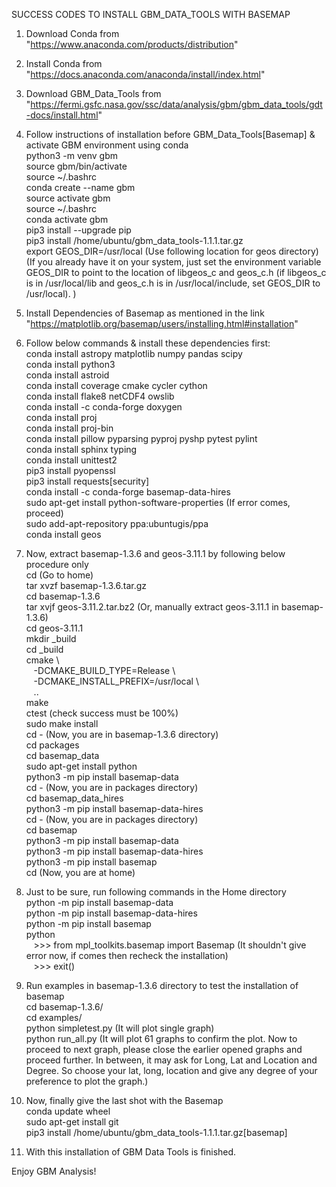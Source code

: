 SUCCESS CODES TO INSTALL GBM_DATA_TOOLS WITH BASEMAP


1. Download Conda from "https://www.anaconda.com/products/distribution"
2. Install Conda from "https://docs.anaconda.com/anaconda/install/index.html"
3. Download GBM_Data_Tools from "https://fermi.gsfc.nasa.gov/ssc/data/analysis/gbm/gbm_data_tools/gdt-docs/install.html"
4. Follow instructions of installation before GBM_Data_Tools[Basemap] & activate GBM environment using conda \
	python3 -m venv gbm \
	source gbm/bin/activate \
	source ~/.bashrc \
	conda create --name gbm \
	source activate gbm \
	source ~/.bashrc \
	conda activate gbm \
	pip3 install --upgrade pip \
	pip3 install /home/ubuntu/gbm_data_tools-1.1.1.tar.gz \
	export GEOS_DIR=/usr/local (Use following location for geos directory) \
(If you already have it on your system, just set the environment variable GEOS_DIR to point to the location of libgeos_c and geos_c.h (if libgeos_c is in /usr/local/lib and geos_c.h is in /usr/local/include, set GEOS_DIR to /usr/local). )

5. Install Dependencies of Basemap as mentioned in the link "https://matplotlib.org/basemap/users/installing.html#installation"
6. Follow below commands & install these dependencies first: \
	conda install astropy matplotlib numpy pandas scipy\
	conda install python3 \
	conda install astroid \
	conda install coverage cmake cycler cython \
	conda install flake8 netCDF4 owslib \
	conda install -c conda-forge doxygen \
	conda install proj \
	conda install proj-bin \
	conda install pillow pyparsing pyproj pyshp pytest pylint \
	conda install sphinx typing \
	conda install unittest2 \
	pip3 install pyopenssl \
	pip3 install requests[security] \
	conda install -c conda-forge basemap-data-hires \
	sudo apt-get install python-software-properties (If error comes, proceed) \
	sudo add-apt-repository ppa:ubuntugis/ppa \
	conda install geos 
7. Now, extract basemap-1.3.6 and geos-3.11.1 by following below procedure only \
	cd (Go to home) \
	tar xvzf basemap-1.3.6.tar.gz \
	cd basemap-1.3.6 \
	tar xvjf geos-3.11.2.tar.bz2 (Or, manually extract geos-3.11.1 in basemap-1.3.6) \
	cd geos-3.11.1 \
	mkdir _build \
	cd _build \
	cmake \ \
    	&nbsp;&nbsp;&nbsp;-DCMAKE_BUILD_TYPE=Release \ \
    	&nbsp;&nbsp;&nbsp;-DCMAKE_INSTALL_PREFIX=/usr/local \ \
    	&nbsp;&nbsp;&nbsp;.. \
	make \
	ctest (check success must be 100%) \
	sudo make install \
	cd - (Now, you are in basemap-1.3.6 directory) \
	cd packages \
	cd basemap_data \
	sudo apt-get install python \
	python3 -m pip install basemap-data \
	cd - (Now, you are in packages directory) \
	cd basemap_data_hires \
	python3 -m pip install basemap-data-hires \
	cd - (Now, you are in packages directory) \
	cd basemap \
	python3 -m pip install basemap-data \
	python3 -m pip install basemap-data-hires \
	python3 -m pip install basemap \
	cd (Now, you are at home)
8. Just to be sure, run following commands in the Home directory \
	python -m pip install basemap-data \
	python -m pip install basemap-data-hires \
	python -m pip install basemap \
	python \
	&nbsp;&nbsp;&nbsp;>>> from mpl_toolkits.basemap import Basemap (It shouldn't give error now, if comes then recheck the installation) \
	&nbsp;&nbsp;&nbsp;>>> exit()
9. Run examples in basemap-1.3.6 directory to test the installation of basemap \
	cd basemap-1.3.6/ \
	cd examples/ \
	python simpletest.py (It will plot single graph) \
	python run_all.py (It will plot 61 graphs to confirm the plot. Now to proceed to next graph, please close the earlier opened graphs and proceed further. In between, it may ask for Long, Lat and Location and Degree. So choose your lat, long, location and give any degree of your preference to plot the graph.)
10. Now, finally give the last shot with the Basemap \
	conda update wheel \
	sudo apt-get install git \
	pip3 install /home/ubuntu/gbm_data_tools-1.1.1.tar.gz[basemap] 
12. With this installation of GBM Data Tools is finished.

Enjoy GBM Analysis!
